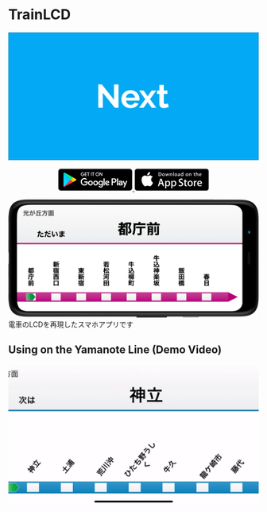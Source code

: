 # TrainLCD

![Logo](assets/splash.png "Splash")

<div align="center">
    <a href="https://play.google.com/store/apps/details?id=me.tinykitten.trainlcd">
        <img width="150" src=".github/images/googleplay.png">
    </a>
    <a href="https://apps.apple.com/jp/app/trainlcd/id1486355943">
        <img width="150" src=".github/images/appstore.svg">
    </a>
</div>

![Mock](.github/images/mock.png "Mock")
電車のLCDを再現したスマホアプリです

## Using on the Yamanote Line (Demo Video)

<div align="center">
    <a target="_blank" href="https://www.youtube.com/watch?v=qJdLEh0O8Us">
        <img src=".github/images/youtube.jpg">
    </a>
</div>
